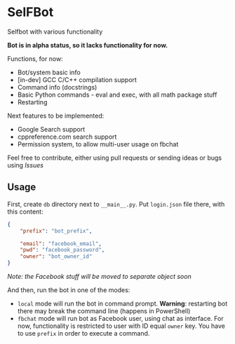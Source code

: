 # SelFBot

Selfbot with various functionality

**Bot is in alpha status, so it lacks functionality for now.**

Functions, for now:
- Bot/system basic info
- [in-dev] GCC C/C++ compilation support
- Command info (docstrings)
- Basic Python commands - eval and exec, with all math package stuff
- Restarting

Next features to be implemented:
- Google Search support
- cppreference.com search support
- Permission system, to allow multi-user usage on fbchat

Feel free to contribute, either using pull requests or sending ideas or bugs using *Issues*

## Usage

First, create ``db`` directory next to ``__main__.py``. Put ``login.json`` file there, with this content:
```json
{
    "prefix": "bot_prefix",

    "email": "facebook_email",
    "pwd": "facebook_password",
    "owner": "bot_owner_id"
}
```

*Note: the Facebook stuff will be moved to separate object soon*

And then, run the bot in one of the modes:
- ``local`` mode will run the bot in command prompt. **Warning**: restarting bot there may break the command line (happens in PowerShell)
- ``fbchat`` mode will run bot as Facebook user, using chat as interface. For now, functionality is restricted to user with ID equal ``owner`` key. You have to use ``prefix`` in order to execute a command.